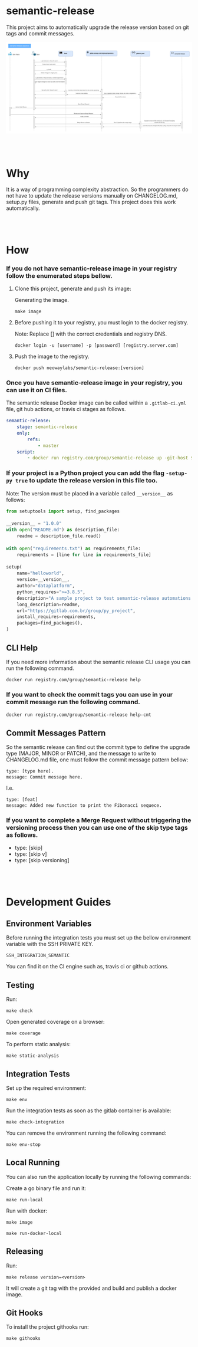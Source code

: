 # semantic-release

This project aims to automatically upgrade the release version based on git tags and commit messages.

![semantic](./docs/static/semantic.png)

<br></br>
# Why

It is a way of programming complexity abstraction. So the programmers do not have to update the release versions manually on CHANGELOG.md, setup.py files, generate and push git tags.
This project does this work automatically.

<br></br>
# How

### If you do not have semantic-release image in your registry follow the enumerated steps bellow.
1. Clone this project, generate and push its image:

    Generating the image.
    ```
    make image
    ```

2. Before pushing it to your registry, you must login to the docker registry.

    Note: Replace [] with the correct credentials and registry DNS.

    ```
    docker login -u [username] -p [password] [registry.server.com]
    ```

3. Push the image to the registry.
    ```
    docker push neowaylabs/semantic-release:[version]
    ```

### Once you have semantic-release image in your registry, you can use it on CI files.

The semantic release Docker image can be called within a `.gitlab-ci.yml` file, git hub actions, or travis ci stages as follows.

```yaml
semantic-release:
    stage: semantic-release
    only:
        refs:
            - master
    script:
        - docker run registry.com/group/semantic-release up -git-host $CI_SERVER_HOST -git-group gitGroupNameHere -git-project $CI_PROJECT_NAME -auth sshKeyHere
```

### If your project is a Python project you can add the flag `-setup-py true` to update the release version in this file too.

Note: The version must be placed in a variable called `__version__` as follows:

```py
from setuptools import setup, find_packages

__version__ = "1.0.0"
with open("README.md") as description_file:
    readme = description_file.read()

with open("requirements.txt") as requirements_file:
    requirements = [line for line in requirements_file]

setup(
    name="helloworld",
    version=__version__,
    author="dataplatform",
    python_requires=">=3.8.5",
    description="A sample project to test semantic-release automations.",
    long_description=readme,
    url="https://gitlab.com.br/group/py_project",
    install_requires=requirements,
    packages=find_packages(),
)
```

## CLI Help
If you need more information about the semantic release CLI usage you can run the following command.

```
docker run registry.com/group/semantic-release help
```

### If you want to check the commit tags you can use in your commit message run the following command.

```
docker run registry.com/group/semantic-release help-cmt
```

## Commit Messages Pattern
So the semantic release can find out the commit type to define the upgrade type (MAJOR, MINOR or PATCH), and the message to write to CHANGELOG.md file, one must follow the commit message pattern bellow:


```
type: [type here].
message: Commit message here.
```

I.e.
```
type: [feat]
message: Added new function to print the Fibonacci sequece.
```

### If you want to complete a Merge Request without triggering the versioning process then you can use one of the skip type tags as follows.

- type: [skip]
- type: [skip v]
- type: [skip versioning]

<br></br>
# Development Guides
## Environment Variables

Before running the integration tests you must set up the bellow environment variable with the SSH PRIVATE KEY.

```
SSH_INTEGRATION_SEMANTIC
```

You can find it on the CI engine such as, travis ci or github actions.


## Testing

Run:

```
make check
```
Open generated coverage on a browser:

```
make coverage
```
To perform static analysis:

```
make static-analysis
```

## Integration Tests

Set up the required environment:
```
make env
```

Run the integration tests as soon as the gitlab container is available:
```
make check-integration
```

You can remove the environment running the following command:
```
make env-stop
```

## Local Running
You can also run the application locally by running the following commands:

Create a go binary file and run it:
```
make run-local
```

Run with docker:
```
make image
```

```
make run-docker-local
```

## Releasing

Run:

```
make release version=<version>
```

It will create a git tag with the provided **<version>**
and build and publish a docker image.

## Git Hooks

To install the project githooks run:

```
make githooks
```